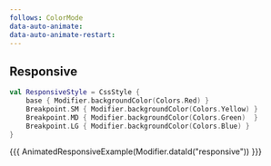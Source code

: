 ```yaml
---
follows: ColorMode
data-auto-animate:
data-auto-animate-restart:
---
```


## Responsive

```kotlin [code]
val ResponsiveStyle = CssStyle {
    base { Modifier.backgroundColor(Colors.Red) }
    Breakpoint.SM { Modifier.backgroundColor(Colors.Yellow) }
    Breakpoint.MD { Modifier.backgroundColor(Colors.Green)  }
    Breakpoint.LG { Modifier.backgroundColor(Colors.Blue) }
}
```

{{{ AnimatedResponsiveExample(Modifier.dataId("responsive")) }}}
